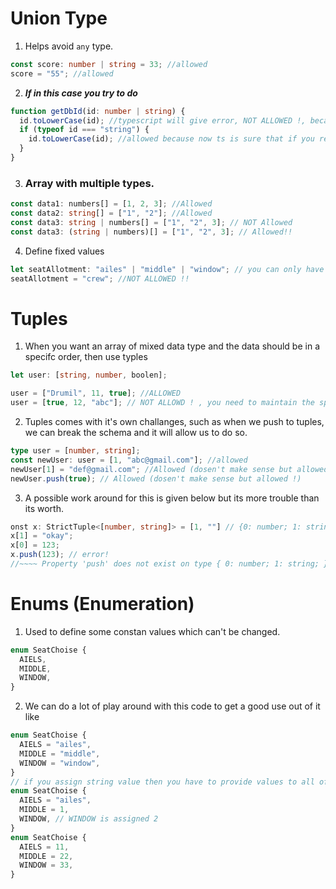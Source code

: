 # Union Type

1. Helps avoid `any` type.

```ts
const score: number | string = 33; //allowed
score = "55"; //allowed
```

2. **_If in this case you try to do_**

```ts
function getDbId(id: number | string) {
  id.toLowerCase(id); //typescript will give error, NOT ALLOWED !, because ts considers id to be OF NEW DATA TYPE 'number | string' type and not 'number' or 'string' data type.
  if (typeof id === "string") {
    id.toLowerCase(id); //allowed because now ts is sure that if you reach here then id is STRING.
  }
}
```

3. ### Array with multiple types.

```ts
const data1: numbers[] = [1, 2, 3]; //Allowed
const data2: string[] = ["1", "2"]; //Allowed
const data3: string | numbers[] = ["1", "2", 3]; // NOT Allowed
const data3: (string | numbers)[] = ["1", "2", 3]; // Allowed!!
```

4. Define fixed values

```ts
let seatAllotment: "ailes" | "middle" | "window"; // you can only have one of these three not anything else.
seatAllotment = "crew"; //NOT ALLOWED !!
```

# Tuples

1. When you want an array of mixed data type and the data should be in a specifc order, then use typles

```ts
let user: [string, number, boolen];

user = ["Drumil", 11, true]; //ALLOWED
user = [true, 12, "abc"]; // NOT ALLOWD ! , you need to maintain the specific order.
```

2. Tuples comes with it's own challanges, such as when we push to tuples, we can break the schema and it will allow us to do so.

```ts
type user = [number, string];
const newUser: user = [1, "abc@gmail.com"]; //allowed
newUser[1] = "def@gmail.com"; //Allowed (dosen't make sense but allowed !)
newUser.push(true); // Allowed (dosen't make sense but allowed !)
```

3. A possible work around for this is given below but its more trouble than its worth.

```ts
onst x: StrictTuple<[number, string]> = [1, ""] // {0: number; 1: string }
x[1] = "okay";
x[0] = 123;
x.push(123); // error!
//~~~~ Property 'push' does not exist on type { 0: number; 1: string; }
```

# Enums (Enumeration)

1. Used to define some constan values which can't be changed.

```ts
enum SeatChoise {
  AIELS,
  MIDDLE,
  WINDOW,
}
```

2. We can do a lot of play around with this code to get a good use out of it like

```ts
enum SeatChoise {
  AIELS = "ailes",
  MIDDLE = "middle",
  WINDOW = "window",
}
// if you assign string value then you have to provide values to all of them , but if you assign a number value the subsequent values are assigned by ts
enum SeatChoise {
  AIELS = "ailes",
  MIDDLE = 1,
  WINDOW, // WINDOW is assigned 2
}
enum SeatChoise {
  AIELS = 11,
  MIDDLE = 22,
  WINDOW = 33,
}
```
